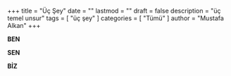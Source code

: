 +++
title            = "Üç Şey"
date             = ""
lastmod          = ""
draft            = false
description      = "üç temel unsur"
tags             = [ "üç şey" ]
categories       = [ "Tümü" ]
author           = "Mustafa Alkan"
+++

**BEN**  
  
**SEN**  
  
**BİZ**  